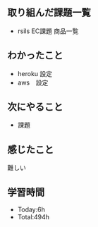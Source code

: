 ## 取り組んだ課題一覧
- rsils EC課題 商品一覧
## わかったこと
- heroku 設定
- aws　設定
## 次にやること
- 課題
## 感じたこと
難しい
## 学習時間
- Today:6h
- Total:494h
